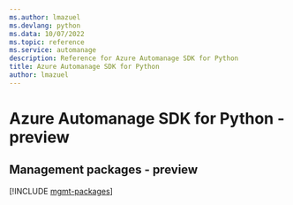 ```yaml
---
ms.author: lmazuel
ms.devlang: python
ms.data: 10/07/2022
ms.topic: reference
ms.service: automanage
description: Reference for Azure Automanage SDK for Python
title: Azure Automanage SDK for Python
author: lmazuel
---
```

# Azure Automanage SDK for Python - preview

## Management packages - preview
[!INCLUDE [mgmt-packages](automanage-mgmt-index.md)]